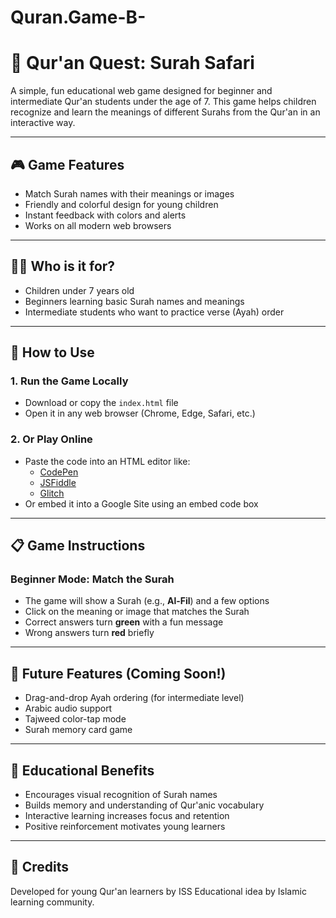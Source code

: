 # Quran.Game-B-
# 🕌 Qur'an Quest: Surah Safari

A simple, fun educational web game designed for beginner and intermediate Qur'an students under the age of 7. This game helps children recognize and learn the meanings of different Surahs from the Qur'an in an interactive way.

---

## 🎮 Game Features

- Match Surah names with their meanings or images
- Friendly and colorful design for young children
- Instant feedback with colors and alerts
- Works on all modern web browsers

---

## 🧑‍🏫 Who is it for?

- Children under 7 years old
- Beginners learning basic Surah names and meanings
- Intermediate students who want to practice verse (Ayah) order

---

## 🚀 How to Use

### 1. Run the Game Locally
- Download or copy the `index.html` file
- Open it in any web browser (Chrome, Edge, Safari, etc.)

### 2. Or Play Online
- Paste the code into an HTML editor like:
  - [CodePen](https://codepen.io)
  - [JSFiddle](https://jsfiddle.net)
  - [Glitch](https://glitch.com)
- Or embed it into a Google Site using an embed code box

---

## 📋 Game Instructions

### Beginner Mode: Match the Surah
- The game will show a Surah (e.g., **Al-Fil**) and a few options
- Click on the meaning or image that matches the Surah
- Correct answers turn **green** with a fun message
- Wrong answers turn **red** briefly

---

## 🌱 Future Features (Coming Soon!)
- Drag-and-drop Ayah ordering (for intermediate level)
- Arabic audio support
- Tajweed color-tap mode
- Surah memory card game

---

## 🧠 Educational Benefits

- Encourages visual recognition of Surah names
- Builds memory and understanding of Qur'anic vocabulary
- Interactive learning increases focus and retention
- Positive reinforcement motivates young learners

---

## 💖 Credits

Developed for young Qur'an learners by ISS 
Educational idea by Islamic learning community.
